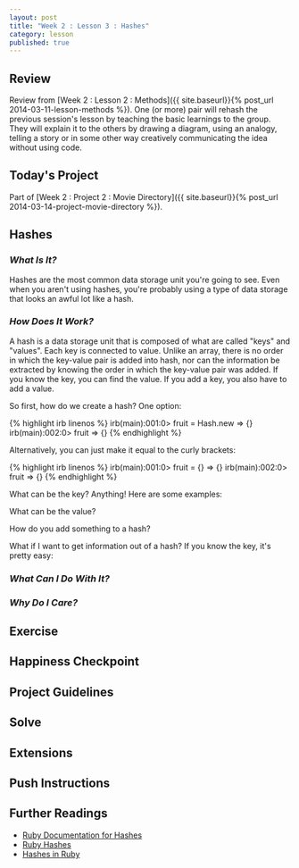 ```yaml
---
layout: post
title: "Week 2 : Lesson 3 : Hashes"
category: lesson
published: true
---
```


## Review

Review from [Week 2 : Lesson 2 : Methods]({{ site.baseurl}}{% post_url 2014-03-11-lesson-methods %}).  One (or more) pair will rehash the previous session's lesson by teaching the basic learnings to the group.  They will explain it to the others by drawing a diagram, using an analogy, telling a story or in some other way creatively communicating the idea without using code.

## Today's Project<a name="todays-project"></a>

Part of [Week 2 : Project 2 : Movie Directory]({{ site.baseurl}}{% post_url 2014-03-14-project-movie-directory %}).

## Hashes

### _What Is It?_

Hashes are the most common data storage unit you're going to see.  Even when you aren't using hashes, you're probably using a type of data storage that looks an awful lot like a hash.  

### _How Does It Work?_

A hash is a data storage unit that is composed of what are called "keys" and "values".  Each key is connected to value.  Unlike an array, there is no order in which the key-value pair is added into hash, nor can the information be extracted by knowing the order in which the key-value pair was added.  If you know the key, you can find the value.  If you add a key, you also have to add a value.

So first, how do we create a hash? One option:

{% highlight irb linenos %}
irb(main):001:0> fruit = Hash.new
=> {}
irb(main):002:0> fruit
=> {}
{% endhighlight %}

Alternatively, you can just make it equal to the curly brackets:

{% highlight irb linenos %}
irb(main):001:0> fruit = {}
=> {}
irb(main):002:0> fruit
=> {}
{% endhighlight %}

What can be the key? Anything!  Here are some examples:



What can be the value?

How do you add something to a hash?



What if I want to get information out of a hash? If you know the key, it's pretty easy:





### _What Can I Do With It?_



### _Why Do I Care?_

## Exercise

## Happiness Checkpoint

## Project Guidelines

## Solve

## Extensions

## Push Instructions

## Further Readings

* [Ruby Documentation for Hashes](http://ruby-doc.org/core-2.1.0/Hash.html)
* [Ruby Hashes](http://www.tutorialspoint.com/ruby/ruby_hashes.htm)
* [Hashes in Ruby](http://zetcode.com/lang/rubytutorial/hashes/)